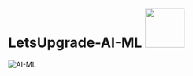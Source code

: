 # LetsUpgrade-AI-ML <img src="https://letsupgrade.in/assets/logo.png" height=80></img>
![AI-ML](https://pvsmt99345.i.lithium.com/t5/image/serverpage/image-id/42339i8BA3F2CCCEDE7458)
